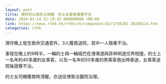 ```yaml
---
layout: post
title: 灣仔的士與巴士相撞　的士女乘客傷重不治
date: 2024-01-14 22:19:42.000000000 +08:00
link: https://news.rthk.hk/rthk/ch/component/k2/1736201-20240114.htm
categories: rthk
---
```


灣仔晚上發生致命交通意外，3人獲救送院，其中一人傷重不治。

事發在晚上約9時半，一輛的士與一輛城巴在港灣道與菲林明道交界相撞，的士上一名年約40多歲的女乘客，以及一名年約50多歲的男乘客救出時昏迷，女乘客送院後證實不治。

的士女司機獲救時清醒，亦送往律敦治醫院治理。
